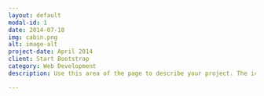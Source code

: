 ```yaml
---
layout: default
modal-id: 1
date: 2014-07-18
img: cabin.png
alt: image-alt
project-date: April 2014
client: Start Bootstrap
category: Web Development
description: Use this area of the page to describe your project. The icon above is part of a free icon set by <a href="https://sellfy.com/p/8Q9P/jV3VZ/">Flat Icons</a>. On their website, you can download their free set with 16 icons, or you can purchase the entire set with 146 icons for only $12!<hr /><p><img src="https://cdn.shopify.com/s/files/1/0208/0114/t/2/assets/mainslider_img_1_lrg.jpg" class="img-responsive"></p>

---
```

